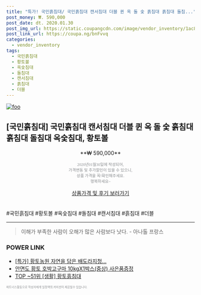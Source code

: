 ```yaml
--- 
title: "특가! 국민흙침대/ 국민흙침대 캔서침대 더블 퀸 옥 돌 숯 흙침대 흙침대 돌침..." 
post_money: ₩. 590,000 
post_date: dt. 2020.01.30 
post_img_url: https://static.coupangcdn.com/image/vendor_inventory/1ac8/7f279ace423a3782ace81c8e41b0e060c8b07abcaf068799603caebabb17.jpg 
post_link_url: https://coupa.ng/bnFvvq 
categories: 
  - vendor_inventory 
tags: 
  - 국민흙침대 
  - 황토볼 
  - 옥숯침대 
  - 돌침대 
  - 캔서침대 
  - 흙침대 
  - 더블 
--- 
```

[![foo](https://static.coupangcdn.com/image/vendor_inventory/1ac8/7f279ace423a3782ace81c8e41b0e060c8b07abcaf068799603caebabb17.jpg)](https://coupa.ng/bnFvvq) 

## [국민흙침대] 국민흙침대 캔서침대 더블 퀸 옥 돌 숯 흙침대 흙침대 돌침대 옥숯침대, 황토볼 
<p style="text-align: center;">**₩ 590,000**</p> 
<p style="text-align: center;"><span style="color: #898c8f; font-family: Georgia,Times,serif; font-size: 0.75em;">2020년01월30일에 작성되어, <br>가격변동 및 추가할인이 있을 수 있으니,<br> 상품 가격을 꼭!확인해주세요.<br>행복하세요~</span> 
</p>	 
<div markdown="0" style="text-align: center;"><a href="https://coupa.ng/bnFvvq" class="btn btn--success">상품가격 및 후기 보러가기</a></div> 
<br><br> 
  #국민흙침대 #황토볼 #옥숯침대 #돌침대 #캔서침대 #흙침대 #더블 
<hr> 

> 이해가 부족한 사람이 오해가 많은 사람보다 낫다. - 아나톨 프랑스 


### POWER LINK

* <a href="https://blog.naver.com/sakai111/221789108631" target="_blank">[특가] 황토농원 자연을 담은 배도라지청...</a>
* <a href="https://blog.naver.com/fasyy4321/221787579873" target="_blank">안면도 황토 호박고구마 10kgX1박스(중상) 사은품증정</a>
* <a href="https://blog.naver.com/an0733/221789661566" target="_blank"> TOP ~51위 [생활] 황토흙침대</a>

<span style="color: #898c8f; font-family: Georgia,Times,serif; font-size: 0.55em;">파트너스활동으로 작성자에게 일정액의 커미션이 제공될수 있습니다.</span> 
